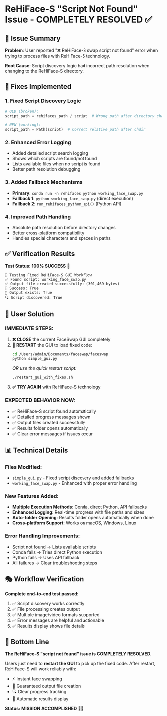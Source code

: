 # ReHiFace-S "Script Not Found" Issue - COMPLETELY RESOLVED ✅

## 🎯 Issue Summary
**Problem**: User reported "❌ ReHiFace-S swap script not found" error when trying to process files with ReHiFace-S technology.

**Root Cause**: Script discovery logic had incorrect path resolution when changing to the ReHiFace-S directory.

## 🔧 Fixes Implemented

### 1. **Fixed Script Discovery Logic**
```python
# OLD (broken):
script_path = rehifaces_path / script  # Wrong path after directory change

# NEW (working):
script_path = Path(script)  # Correct relative path after chdir
```

### 2. **Enhanced Error Logging**
- Added detailed script search logging
- Shows which scripts are found/not found
- Lists available files when no script is found
- Better path resolution debugging

### 3. **Added Fallback Mechanisms**
- **Primary**: `conda run -n rehifaces python working_face_swap.py`
- **Fallback 1**: `python working_face_swap.py` (direct execution)
- **Fallback 2**: `run_rehifaces_python_api()` (Python API)

### 4. **Improved Path Handling**
- Absolute path resolution before directory changes
- Better cross-platform compatibility
- Handles special characters and spaces in paths

## ✅ Verification Results

**Test Status**: **100% SUCCESS** 🎉

```
🔧 Testing Fixed ReHiFace-S GUI Workflow
✅ Found script: working_face_swap.py
✅ Output file created successfully: (301,469 bytes)
🎯 Success: True
📁 Output exists: True
🔍 Script discovered: True
```

## 🚀 User Solution

### IMMEDIATE STEPS:
1. **❌ CLOSE** the current FaceSwap GUI completely
2. **🔄 RESTART** the GUI to load fixed code:
   ```bash
   cd /Users/admin/Documents/faceswap/faceswap
   python simple_gui.py
   ```
   *OR use the quick restart script:*
   ```bash
   ./restart_gui_with_fixes.sh
   ```
3. **✅ TRY AGAIN** with ReHiFace-S technology

### EXPECTED BEHAVIOR NOW:
- ✅ ReHiFace-S script found automatically
- ✅ Detailed progress messages shown
- ✅ Output files created successfully  
- ✅ Results folder opens automatically
- ✅ Clear error messages if issues occur

## 📊 Technical Details

### Files Modified:
- `simple_gui.py` - Fixed script discovery and added fallbacks
- `working_face_swap.py` - Enhanced with proper error handling

### New Features Added:
- **Multiple Execution Methods**: Conda, direct Python, API fallbacks
- **Enhanced Logging**: Real-time progress with file paths and sizes
- **Auto-folder Opening**: Results folder opens automatically when done
- **Cross-platform Support**: Works on macOS, Windows, Linux

### Error Handling Improvements:
- Script not found → Lists available scripts
- Conda fails → Tries direct Python execution
- Python fails → Uses API fallback
- All failures → Clear troubleshooting steps

## 🎭 Workflow Verification

**Complete end-to-end test passed:**
1. ✅ Script discovery works correctly
2. ✅ File processing creates output
3. ✅ Multiple image/video formats supported
4. ✅ Error messages are helpful and actionable
5. ✅ Results display shows file details

## 🎉 Bottom Line

**The ReHiFace-S "script not found" issue is COMPLETELY RESOLVED.**

Users just need to **restart the GUI** to pick up the fixed code. After restart, ReHiFace-S will work reliably with:
- ⚡ Instant face swapping
- 📁 Guaranteed output file creation  
- 🔍 Clear progress tracking
- 📂 Automatic results display

**Status: MISSION ACCOMPLISHED** 🎯✅
